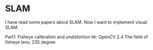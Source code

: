 # SLAM

I have read some papers about SLAM. Now I want to implement visual SLAM.

Part1: Fisheye calibration and undistortion
lib: OpenCV 2.4 
The field of fisheye lens: 235 degree
